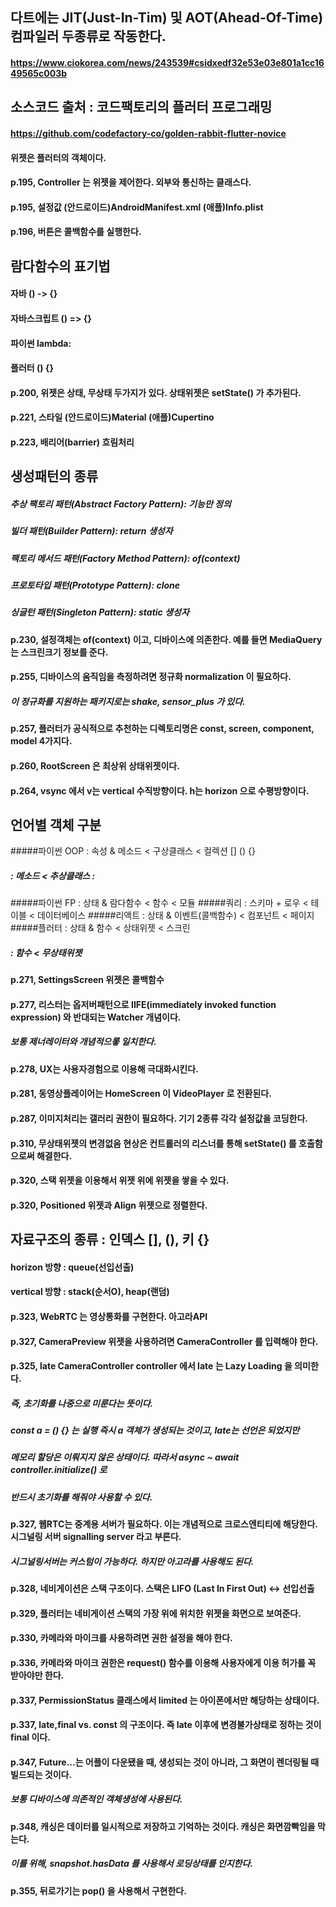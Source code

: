 ## 다트에는 JIT(Just-In-Tim) 및 AOT(Ahead-Of-Time) 컴파일러 두종류로 작동한다.
#### https://www.ciokorea.com/news/243539#csidxedf32e53e03e801a1cc1649565c003b
## 소스코드 출처 : 코드팩토리의 플러터 프로그래밍
#### https://github.com/codefactory-co/golden-rabbit-flutter-novice
#### 위젯은 플러터의 객체이다.
#### p.195, Controller 는 위젯을 제어한다. 외부와 통신하는 클래스다.
#### p.195, 설정값 (안드로이드)AndroidManifest.xml (애플)Info.plist
#### p.196, 버튼은 콜백함수를 실행한다.
## 람다함수의 표기법
#### 자바 () -> {}
#### 자바스크립트 () => {}
#### 파이썬 lambda:
#### 플러터 () {}
#### p.200, 위젯은 상태, 무상태 두가지가 있다. 상태위젯은 setState() 가 추가된다.
#### p.221, 스타일 (안드로이드)Material (애플)Cupertino
#### p.223, 배리어(barrier) 흐림처리
## 생성패턴의 종류
##### 추상 팩토리 패턴(Abstract Factory Pattern): 기능만 정의
##### 빌더 패턴(Builder Pattern): return 생성자
##### 팩토리 메서드 패턴(Factory Method Pattern): of(context)
##### 프로토타입 패턴(Prototype Pattern): clone
##### 싱글턴 패턴(Singleton Pattern): static 생성자
#### p.230, 설정객체는 of(context) 이고, 디바이스에 의존한다. 예를 들면 MediaQuery 는 스크린크기 정보를 준다.
#### p.255, 디바이스의 움직임을 측정하려면 정규화 normalization 이 필요하다.
##### 이 정규화를 지원하는 패키지로는 shake, sensor_plus 가 있다.
#### p.257, 플러터가 공식적으로 추천하는 디렉토리명은 const, screen, component, model 4가지다.
#### p.260, RootScreen 은 최상위 상태위젯이다.
#### p.264, vsync 에서 v는 vertical 수직방향이다. h는 horizon 으로 수평방향이다.
## 언어별 객체 구분
#####파이썬 OOP : 속성 & 메소드  < 구상클래스 < 컬렉션 [] () {}
#####          : 메소드 < 추상클래스 :
#####파이썬 FP  : 상태 & 람다함수 < 함수 < 모듈
#####쿼리       : 스키마 + 로우 < 테이블 < 데이터베이스
#####리액트     : 상태 & 이벤트(콜백함수)  < 컴포넌트 < 페이지
#####플러터     : 상태 &  함수 < 상태위젯  < 스크린
#####          : 함수 < 무상태위젯
#### p.271, SettingsScreen 위젯은 콜백함수
#### p.277, 리스터는 옵저버패턴으로 IIFE(immediately invoked function expression) 와 반대되는 Watcher 개념이다.
##### 보통 제너레이터와 개념적으롷 일치한다.
#### p.278, UX는 사용자경험으로 이용해 극대화시킨다.
#### p.281, 동영상플레이어는 HomeScreen 이 VideoPlayer 로 전환된다.
#### p.287, 이미지처리는 갤러리 권한이 필요하다. 기기 2종류 각각 설정값을 코딩한다.
#### p.310, 무상태위젯의 변경없음 현상은 컨트롤러의 리스너를 통해 setState() 를 호출함으로써 해결한다.
#### p.320, 스택 위젯을 이용해서 위젯 위에 위젯을 쌓을 수 있다.
#### p.320, Positioned 위젯과 Align 위젯으로 정렬한다.
## 자료구조의 종류 : 인덱스 [], (), 키 {}
#### horizon 방향 : queue(선입선출)
#### vertical 방향 : stack(순서O), heap(랜덤)
#### p.323, WebRTC 는 영상통화를 구현한다. 아고라API
#### p.327, CameraPreview 위젯을 사용하려면 CameraController 를 입력해야 한다.
#### p.325, late CameraController controller 에서 late 는 Lazy Loading 을 의미한다.
##### 즉, 초기화를 나중으로 미룬다는 뜻이다.
##### const a = () {} 는 실행 즉시 a 객체가 생성되는 것이고, late는 선언은 되었지만
##### 메모리 할당은 이뤄지지 않은 상태이다. 따라서 async ~ await controller.initialize() 로
##### 반드시 초기화를 해줘야 사용할 수 있다.
#### p.327, 웹RTC는 중계용 서버가 필요하다. 이는 개념적으로 크로스엔티티에 해당한다. 시그널링 서버 signalling server 라고 부른다.
##### 시그널링서버는 커스텀이 가능하다. 하지만 아고라를 사용해도 된다.
#### p.328, 네비게이션은 스택 구조이다. 스택은 LIFO (Last In First Out) <-> 선입선출
#### p.329, 플러터는 네비게이션 스택의 가장 위에 위치한 위젯을 화면으로 보여준다.
#### p.330, 카메라와 마이크를 사용하려면 권한 설정을 해야 한다.
#### p.336, 카메라와 마이크 권한은 request() 함수를 이용해 사용자에게 이용 허가를 꼭 받아야만 한다.
#### p.337, PermissionStatus 클래스에서 limited 는 아이폰에서만 해당하는 상태이다.
#### p.337, late,final vs. const 의 구조이다. 즉 late 이후에 변경불가상태로 정하는 것이 final 이다.
#### p.347, Future...는 어플이 다운됐을 때, 생성되는 것이 아니라, 그 화면이 렌더링될 때 빌드되는 것이다.
##### 보통 디바이스에 의존적인 객체생성에 사용된다.
#### p.348, 캐싱은 데이터를 일시적으로 저장하고 기억하는 것이다. 캐싱은 화면깜빡임을 막는다.
##### 이를 위해, snapshot.hasData 를 사용해서 로딩상태를 인지한다.
#### p.355, 뒤로가기는 pop() 을 사용해서 구현한다.
